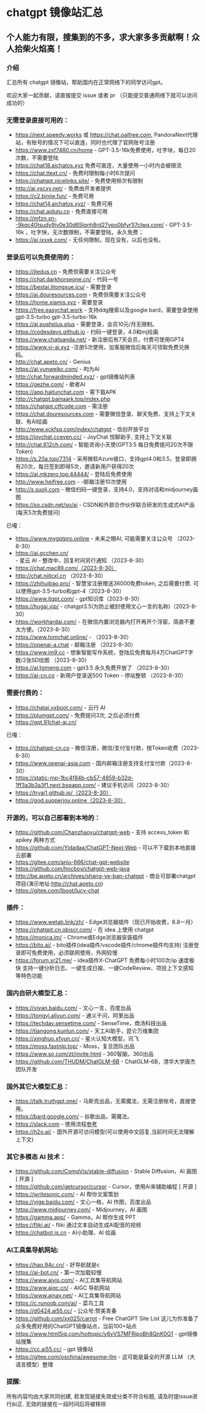 # chatgpt 镜像站汇总

## 个人能力有限，搜集到的不多，求大家多多贡献啊！众人拾柴火焰高！

### 介绍

汇总所有 chatgpt 镜像站，帮助国内在正常网络下的同学访问gpt。

欢迎大家一起贡献，请直接提交 issue 或者 pr （只能提交普通网络下就可以访问成功的）

### 无需登录直接可用的：
- https://next.speedy.works 或 https://chat.oaifree.com, PandoraNext代理站，有账号的情况下可以直连，同时也代理了官网账号注册
- https://www.zxf7460.cn/home - GPT-3.5-16k免费使用，吐字块，每日20次数，不需要登陆
- https://chat18.aichatos.xyz 免费可直连，大量使用一小时内会被限流
- https://chat.ttext.cn/ - 免费时限制每小时6次提问
- https://chatgpt.nicelinks.site/ - 免费使用频次有限制
- http://ai.yscxy.net/ - 免费由开发者提供
- https://c2.binjie.fun/ - 免费可用
- https://chat14.aichatos.xyz/ - 免费可用
- https://chat.aidutu.cn - 免费直接可用 
- https://mfzn.xn--9kqc40tsudv9iv0e30d65lqnh8rd27vpo0bfyr1l7clwq.com/ - GPT-3.5-16k ，吐字快，无次数限制，不需要登陆，永久免费；
- https://ai.ixxxk.com/ - 无任何限制，现在没有，以后也没有。
  


### 登录后可以免费使用的：
- https://itedus.cn - 免费但需要关注公众号
- https://chat.darkhorseone.cn/ - 代码一号
- https://bestai.litongxue.icu/ - 需要登录
- https://ai.douresources.com - 免费但需要关注公众号
- https://home.xiamis.xyz - 需要登录
- https://free.easychat.work - 支持ddg搜索以及google bard，需要登录使用 gpt-3.5-turbo gpt-3.5-turbo-16k
- https://ai.pushplus.plus - 需要登录，会员10元/月无限制。
- https://codesdevs.github.io - 扫码一键登录，4.0和mj绘画
- https://www.chatpanda.net/ - 新注册后有7天会员，付费可使用GPT4
- https://www.vi-ai.xyz -注册5次使用，加客服微信后每天可领取免费兑换码。
- http://chat.apeto.cn/ - Genius
- https://ai.yunweikc.com/ - 昀为AI
- http://chat.forwardminded.xyz/ - gpt镜像站列表
- https://gezhe.com/ - 歌者AI
- https://app.haitunchat.com - 需下载APK
- http://chatgpt.bainaark.top/index.php
- https://chatgpt.ctfcode.com - 需注册
- https://chat.douresources.com - 需要微信登录、聊天免费、支持上下文关联、有AI绘画
- http://www.xckfsq.com/index/chatgpt - 信创开放平台
- https://joychat.cceven.cc/ - JoyChat 悦聊助手, 支持上下文关联
- http://chat.612ch.com/ - 智能咨询小天使(GPT3.5 每日免费提问20次不限Token)
- https://s.20a.top/7314 - 采用微软Azure接口，支持gpt4.0和3.5，登录即拥有20次，每日签到即得5次，邀请新用户获得20次
- https://ai.mkzero.top:44444/ - 登陆后免费使用
- http://www.heifree.com - -邮箱注册10次使用
- http://s.suolj.com - 微信扫码一键登录，支持4.0，支持对话和midjourney画图
- https://so.csdn.net/so/ai - CSDN和外部合作伙伴联合研发的生成式AI产品(每天5次免费提问)

已嘎：
- https://www.mygptpro.online - 未来之眼AI, 可能需要关注公众号 （2023-8-30）
- https://ai.gcchen.cn/ - 星云 AI - 整改中，回复时间另行通知 （2023-8-30）
- https://chat.mac89.com/（2023-8-30）
- http://chat.niitcxl.cn （2023-8-30）
- https://zhihuibao.pro/ - 智慧宝注册赠送36000免费token, 之后需要付费. 可以使用gpt-3.5-turbo和gpt-4（2023-8-30）
- https://www.itgpt.com/ - gpt知识库（2023-8-30）
- https://hugai.vip/ - chatgpt3.5(为防止被封使用文心一言的名称)（2023-8-30）
- https://workhardai.com/ - 在微信内置浏览器内打开再开个浮窗，简直不要太方便。（2023-8-30）
- https://www.tomchat.online/ - （2023-8-30）
- https://openai-a.chat - 邮箱注册 （2023-8-30）
- https://www.im9.cc - 想象智能写作系统，登陆后免费每月4万ChatGPT字数/2张SD绘图 （2023-8-30）
- https://ai.tgmeng.com - gpt3.5 永久免费开放了 （2023-8-30）
- https://ai-cn.co - 新用户登录送500 Token - 停站整顿  （2023-8-30）


### 需要付费的：
- https://chatai.yxboot.com/ - 云行 AI 
- https://plumgpt.com/ - 免费提问3次, 之后必须付费
- https://gpt.91chat-ai.cn/

已嘎：
- https://chatgpt-cn.co - 微信注册，微信/支付宝付款，按Token收费（2023-8-30）
- https://www.openai-asia.com - 国内邮箱注册支持支付宝付款（2023-8-30）
- https://static-mp-1bc4f84b-cb57-4859-b32d-1ff3a3b3a3f1.next.bspapp.com/ - 建议手机访问（2023-8-30）
- https://tryai1.github.io/（2023-8-30）
- https://god.supperjoy.online（2023-8-30）


### 开源的，可以自己部署到本地的：

- https://github.com/Chanzhaoyu/chatgpt-web - 支持 access_token 和 apikey 两种方式
- https://github.com/Yidadaa/ChatGPT-Next-Web - 可以不下载到本地直接云部署 
- https://gitee.com/aniu-666/chat-gpt-website
- https://github.com/hncboy/chatgpt-web-java
- http://be.apeto.cn/archives/shang-ye-ban-chatgpt - 商业可部署chatgpt项目(演示地址:http://chat.apeto.cn)
- https://gitee.com/lboot/lucy-chat


### 插件：

- https://www.wetab.link/zh/ - Edge浏览器插件（现已开始收费，8.8一月）
- https://chatgpt.cn.obiscr.com/ - 在 idea 上使用 chatgpt
- https://monica.im/ - Chrome或Edge浏览器安装插件
- https://bito.ai/ - bito插件(idea插件/vscode插件/chrome插件均支持) 注册登录即可免费使用，必须联网使用，外网较慢
- https://forum.xr21.me/ - idea插件X-ChatGPT 免费每小时100次/ip 速度极快 支持一键分析日志、一键生成日报、一键CodeReview、项目上下文感知 等特色功能

### 国内自研大模型汇总：

- https://yiyan.baidu.com/ - 文心一言，百度出品
- https://tongyi.aliyun.com/ - 通义千问，阿里出品
- https://techday.sensetime.com/ - SenseTime，商汤科技出品
- https://tiangong.kunlun.com/ - 天工AI助手，昆仑万维集团
- https://xinghuo.xfyun.cn/ - 星火认知大模型，讯飞
- https://moss.fastnlp.top/ - Moss，复旦团队出品
- https://www.so.com/zt/invite.html - 360智脑，360出品
- https://github.com/THUDM/ChatGLM-6B - ChatGLM-6B，清华大学唐杰团队开发

### 国外其它大模型汇总：

- https://talk.truthgpt.one/ - 马斯克出品，无需魔法，无需注册账号，直接使用。
- https://bard.google.com/ - 谷歌出品，需魔法。
- https://slack.com - 使用流程[参考](https://mp.weixin.qq.com/s/XECDWPv3CRrHfWmoxGLTvg)
- https://h2o.ai/ - 国外开源可访问模型(可以使用中文回复,当前时间无法理解上下文)

### 其它多模态 AI 技术：

- https://github.com/CompVis/stable-diffusion - Stable Diffusion，AI 画图 [ 开源 ]
- https://github.com/getcursor/cursor - Cursor，使用Ai来辅助编程 [ 开源 ]
- https://writesonic.com/ - AI 帮你文案策划
- https://yige.baidu.com/ - 文心一格，AI 作图，百度出品
- https://www.midjourney.com/ - Midjourney，AI 画图
- https://gamma.app/ - Gamma，AI 帮你生成 PPT
- https://fliki.ai/ - fliki 通过文本自动生成AI配音的视频
- https://chatbot.js.cn - AI小助理、AI 绘画

### AI工具集导航网站:

- https://hao.94c.cn/ - 好导航就是c
- https://ai-bot.cn/ - 第一次加载较慢
- https://www.aiyjs.com/ - AI工具集导航网站
- https://www.aigc.cn/ - AIGC 导航网站
- https://www.ainav.net/ - AI工具集导航网站
- https://c.runoob.com/ai/ - 菜鸟工具
- https://d0424.ai55.cc/ - 公众号:赞美青春
- https://github.com/xx025/carrot - Free ChatGPT Site List 这儿为你准备了众多免费好用的ChatGPT镜像站点，当前100+站点
- https://www.html5iq.com/hottopic/y6yVS7MFRipoBh8QnK0G1 - gpt镜像站搜集
- https://cc.ai55.cc/ - gpt 镜像站
- https://gitee.com/oschina/awesome-llm - 这可能是最全的开源 LLM （大语言模型）整理

### 提醒:

所有内容均由大家共同创建, 若发现链接失效或分类不符合标题, 请及时提issue进行纠正.
无效的链接在一段时间后将被移除
